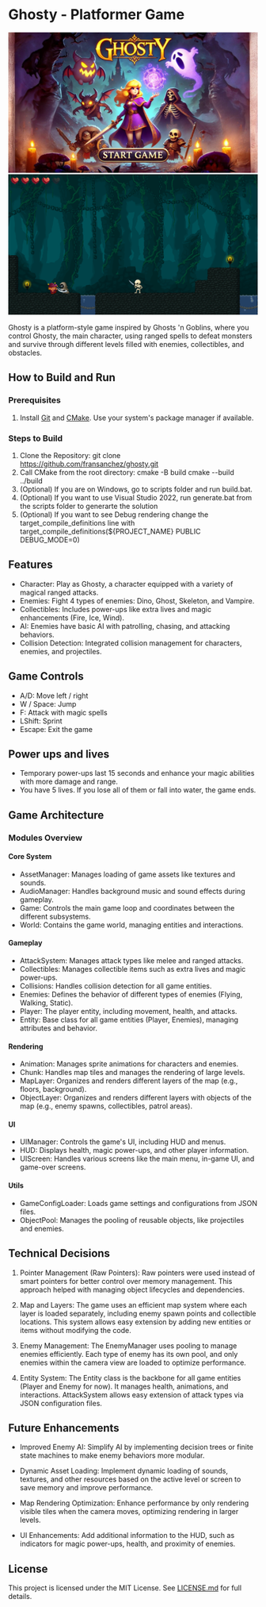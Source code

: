 # Ghosty - Platformer Game

![Ghosty Main Screen](screenshots/screenshot1.png)
![Ghosty Gameplay](screenshots/screenshot2.png)


Ghosty is a platform-style game inspired by Ghosts 'n Goblins, where you control Ghosty, the main character, using ranged spells to defeat monsters and survive through different levels filled with enemies, collectibles, and obstacles.

## How to Build and Run

### Prerequisites
1. Install [Git](https://git-scm.com/downloads) and [CMake](https://cmake.org/download/). Use your system's package manager if available.

### Steps to Build

1. Clone the Repository: git clone https://github.com/fransanchez/ghosty.git
2. Call CMake from the root directory:
   cmake -B build
   cmake --build ../build
3. (Optional) If you are on Windows, go to scripts folder and run build.bat.
4. (Optional) If you want to use Visual Studio 2022, run generate.bat from the scripts folder to generarte the solution
5. (Optional) If you want to see Debug rendering change the target_compile_definitions line with target_compile_definitions(${PROJECT_NAME} PUBLIC DEBUG_MODE=0)


## Features

- Character: Play as Ghosty, a character equipped with a variety of magical ranged attacks.
- Enemies: Fight 4 types of enemies: Dino, Ghost, Skeleton, and Vampire.
- Collectibles: Includes power-ups like extra lives and magic enhancements (Fire, Ice, Wind).
- AI: Enemies have basic AI with patrolling, chasing, and attacking behaviors.
- Collision Detection: Integrated collision management for characters, enemies, and projectiles.

## Game Controls

- A/D: Move left / right
- W / Space: Jump
- F: Attack with magic spells
- LShift: Sprint
- Escape: Exit the game

## Power ups and lives

- Temporary power-ups last 15 seconds and enhance your magic abilities with more damage and range.
- You have 5 lives. If you lose all of them or fall into water, the game ends.

## Game Architecture

### Modules Overview

#### Core System
- AssetManager: Manages loading of game assets like textures and sounds.
- AudioManager: Handles background music and sound effects during gameplay.
- Game: Controls the main game loop and coordinates between the different subsystems.
- World: Contains the game world, managing entities and interactions.

#### Gameplay
- AttackSystem: Manages attack types like melee and ranged attacks.
- Collectibles: Manages collectible items such as extra lives and magic power-ups.
- Collisions: Handles collision detection for all game entities.
- Enemies: Defines the behavior of different types of enemies (Flying, Walking, Static).
- Player: The player entity, including movement, health, and attacks.
- Entity: Base class for all game entities (Player, Enemies), managing attributes and behavior.

#### Rendering
- Animation: Manages sprite animations for characters and enemies.
- Chunk: Handles map tiles and manages the rendering of large levels.
- MapLayer: Organizes and renders different layers of the map (e.g., floors, background).
- ObjectLayer: Organizes and renders different layers with objects of the map (e.g., enemy spawns, collectibles, patrol areas).

#### UI
- UIManager: Controls the game's UI, including HUD and menus.
- HUD: Displays health, magic power-ups, and other player information.
- UIScreen: Handles various screens like the main menu, in-game UI, and game-over screens.

#### Utils
- GameConfigLoader: Loads game settings and configurations from JSON files.
- ObjectPool: Manages the pooling of reusable objects, like projectiles and enemies.


## Technical Decisions

1. Pointer Management (Raw Pointers): Raw pointers were used instead of smart pointers for better control over memory management. This approach helped with managing object lifecycles and dependencies.

2. Map and Layers: The game uses an efficient map system where each layer is loaded separately, including enemy spawn points and collectible locations. This system allows easy extension by adding new entities or items without modifying the code.

3. Enemy Management: The EnemyManager uses pooling to manage enemies efficiently. Each type of enemy has its own pool, and only enemies within the camera view are loaded to optimize performance.

4. Entity System: The Entity class is the backbone for all game entities (Player and Enemy for now). It manages health, animations, and interactions. AttackSystem allows easy extension of attack types via JSON configuration files.

## Future Enhancements

- Improved Enemy AI: Simplify AI by implementing decision trees or finite state machines to make enemy behaviors more modular.

- Dynamic Asset Loading: Implement dynamic loading of sounds, textures, and other resources based on the active level or screen to save memory and improve performance.

- Map Rendering Optimization: Enhance performance by only rendering visible tiles when the camera moves, optimizing rendering in larger levels.

- UI Enhancements: Add additional information to the HUD, such as indicators for magic power-ups, health, and proximity of enemies.


## License
This project is licensed under the MIT License. See [LICENSE.md](https://github.com/fransanchez/ghosty/blob/main/LICENSE.md) for full details.